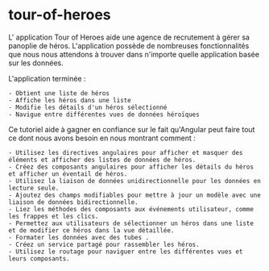 # tour-of-heroes

L' application Tour of Heroes aide une agence de recrutement à gérer sa panoplie de héros. L'application possède de nombreuses fonctionnalités que nous nous attendons à trouver dans n'importe quelle application basée sur les données.

L'application terminée :

    - Obtient une liste de héros
    - Affiche les héros dans une liste
    - Modifie les détails d'un héros sélectionné
    - Navigue entre différentes vues de données héroïques

Ce tutoriel aide à gagner en confiance sur le fait qu'Angular peut faire tout ce dont nous avons besoin en nous montrant comment :

    - Utilisez les directives angulaires pour afficher et masquer des éléments et afficher des listes de données de héros.
    - Créez des composants angulaires pour afficher les détails du héros et afficher un éventail de héros.
    - Utilisez la liaison de données unidirectionnelle pour les données en lecture seule.
    - Ajoutez des champs modifiables pour mettre à jour un modèle avec une liaison de données bidirectionnelle.
    - Liez les méthodes des composants aux événements utilisateur, comme les frappes et les clics.
    - Permettez aux utilisateurs de sélectionner un héros dans une liste et de modifier ce héros dans la vue détaillée.
    - Formater les données avec des tubes .
    - Créez un service partagé pour rassembler les héros.
    - Utilisez le routage pour naviguer entre les différentes vues et leurs composants.

